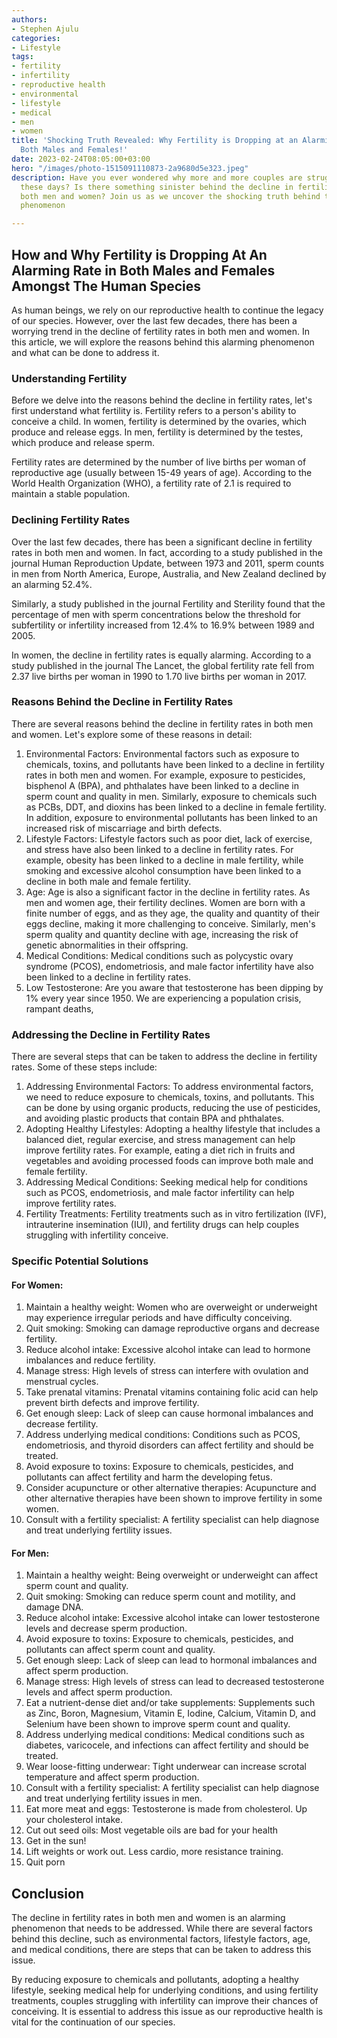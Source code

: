 ```yaml
---
authors:
- Stephen Ajulu
categories:
- Lifestyle
tags:
- fertility
- infertility
- reproductive health
- environmental
- lifestyle
- medical
- men
- women
title: 'Shocking Truth Revealed: Why Fertility is Dropping at an Alarming Rate in
  Both Males and Females!'
date: 2023-02-24T08:05:00+03:00
hero: "/images/photo-1515091110873-2a9680d5e323.jpeg"
description: Have you ever wondered why more and more couples are struggling to conceive
  these days? Is there something sinister behind the decline in fertility rates among
  both men and women? Join us as we uncover the shocking truth behind this alarming
  phenomenon

---
```

## How and Why Fertility is Dropping At An Alarming Rate in Both Males and Females Amongst The Human Species

As human beings, we rely on our reproductive health to continue the legacy of our species. However, over the last few decades, there has been a worrying trend in the decline of fertility rates in both men and women. In this article, we will explore the reasons behind this alarming phenomenon and what can be done to address it.

### Understanding Fertility

Before we delve into the reasons behind the decline in fertility rates, let's first understand what fertility is. Fertility refers to a person's ability to conceive a child. In women, fertility is determined by the ovaries, which produce and release eggs. In men, fertility is determined by the testes, which produce and release sperm.

Fertility rates are determined by the number of live births per woman of reproductive age (usually between 15-49 years of age). According to the World Health Organization (WHO), a fertility rate of 2.1 is required to maintain a stable population.

### Declining Fertility Rates

Over the last few decades, there has been a significant decline in fertility rates in both men and women. In fact, according to a study published in the journal Human Reproduction Update, between 1973 and 2011, sperm counts in men from North America, Europe, Australia, and New Zealand declined by an alarming 52.4%.

Similarly, a study published in the journal Fertility and Sterility found that the percentage of men with sperm concentrations below the threshold for subfertility or infertility increased from 12.4% to 16.9% between 1989 and 2005.

In women, the decline in fertility rates is equally alarming. According to a study published in the journal The Lancet, the global fertility rate fell from 2.37 live births per woman in 1990 to 1.70 live births per woman in 2017.

### Reasons Behind the Decline in Fertility Rates

There are several reasons behind the decline in fertility rates in both men and women. Let's explore some of these reasons in detail:

1. Environmental Factors: Environmental factors such as exposure to chemicals, toxins, and pollutants have been linked to a decline in fertility rates in both men and women. For example, exposure to pesticides, bisphenol A (BPA), and phthalates have been linked to a decline in sperm count and quality in men. Similarly, exposure to chemicals such as PCBs, DDT, and dioxins has been linked to a decline in female fertility. In addition, exposure to environmental pollutants has been linked to an increased risk of miscarriage and birth defects.
2. Lifestyle Factors: Lifestyle factors such as poor diet, lack of exercise, and stress have also been linked to a decline in fertility rates. For example, obesity has been linked to a decline in male fertility, while smoking and excessive alcohol consumption have been linked to a decline in both male and female fertility.
3. Age: Age is also a significant factor in the decline in fertility rates. As men and women age, their fertility declines. Women are born with a finite number of eggs, and as they age, the quality and quantity of their eggs decline, making it more challenging to conceive. Similarly, men's sperm quality and quantity decline with age, increasing the risk of genetic abnormalities in their offspring.
4. Medical Conditions: Medical conditions such as polycystic ovary syndrome (PCOS), endometriosis, and male factor infertility have also been linked to a decline in fertility rates.
5. Low Testosterone: Are you aware that testosterone has been dipping by 1% every year since 1950. We are experiencing a population crisis, rampant deaths, 

### Addressing the Decline in Fertility Rates

There are several steps that can be taken to address the decline in fertility rates. Some of these steps include:

1. Addressing Environmental Factors: To address environmental factors, we need to reduce exposure to chemicals, toxins, and pollutants. This can be done by using organic products, reducing the use of pesticides, and avoiding plastic products that contain BPA and phthalates.
2. Adopting Healthy Lifestyles: Adopting a healthy lifestyle that includes a balanced diet, regular exercise, and stress management can help improve fertility rates. For example, eating a diet rich in fruits and vegetables and avoiding processed foods can improve both male and female fertility.
3. Addressing Medical Conditions: Seeking medical help for conditions such as PCOS, endometriosis, and male factor infertility can help improve fertility rates.
4. Fertility Treatments: Fertility treatments such as in vitro fertilization (IVF), intrauterine insemination (IUI), and fertility drugs can help couples struggling with infertility conceive.

### Specific Potential Solutions

#### For Women:

 1. Maintain a healthy weight: Women who are overweight or underweight may experience irregular periods and have difficulty conceiving.
 2. Quit smoking: Smoking can damage reproductive organs and decrease fertility.
 3. Reduce alcohol intake: Excessive alcohol intake can lead to hormone imbalances and reduce fertility.
 4. Manage stress: High levels of stress can interfere with ovulation and menstrual cycles.
 5. Take prenatal vitamins: Prenatal vitamins containing folic acid can help prevent birth defects and improve fertility.
 6. Get enough sleep: Lack of sleep can cause hormonal imbalances and decrease fertility.
 7. Address underlying medical conditions: Conditions such as PCOS, endometriosis, and thyroid disorders can affect fertility and should be treated.
 8. Avoid exposure to toxins: Exposure to chemicals, pesticides, and pollutants can affect fertility and harm the developing fetus.
 9. Consider acupuncture or other alternative therapies: Acupuncture and other alternative therapies have been shown to improve fertility in some women.
10. Consult with a fertility specialist: A fertility specialist can help diagnose and treat underlying fertility issues.

#### For Men:

 1. Maintain a healthy weight: Being overweight or underweight can affect sperm count and quality.
 2. Quit smoking: Smoking can reduce sperm count and motility, and damage DNA.
 3. Reduce alcohol intake: Excessive alcohol intake can lower testosterone levels and decrease sperm production.
 4. Avoid exposure to toxins: Exposure to chemicals, pesticides, and pollutants can affect sperm count and quality.
 5. Get enough sleep: Lack of sleep can lead to hormonal imbalances and affect sperm production.
 6. Manage stress: High levels of stress can lead to decreased testosterone levels and affect sperm production.
 7. Eat a nutrient-dense diet and/or take supplements: Supplements such as Zinc, Boron, Magnesium, Vitamin E, Iodine, Calcium, Vitamin D, and Selenium have been shown to improve sperm count and quality.
 8. Address underlying medical conditions: Medical conditions such as diabetes, varicocele, and infections can affect fertility and should be treated.
 9. Wear loose-fitting underwear: Tight underwear can increase scrotal temperature and affect sperm production.
10. Consult with a fertility specialist: A fertility specialist can help diagnose and treat underlying fertility issues in men.
11. Eat more meat and eggs: Testosterone is made from cholesterol. Up your cholesterol intake.
12. Cut out seed oils: Most vegetable oils are bad for your health
13. Get in the sun!
14. Lift weights or work out. Less cardio, more resistance training.
15. Quit porn

## Conclusion

The decline in fertility rates in both men and women is an alarming phenomenon that needs to be addressed. While there are several factors behind this decline, such as environmental factors, lifestyle factors, age, and medical conditions, there are steps that can be taken to address this issue.

By reducing exposure to chemicals and pollutants, adopting a healthy lifestyle, seeking medical help for underlying conditions, and using fertility treatments, couples struggling with infertility can improve their chances of conceiving. It is essential to address this issue as our reproductive health is vital for the continuation of our species.